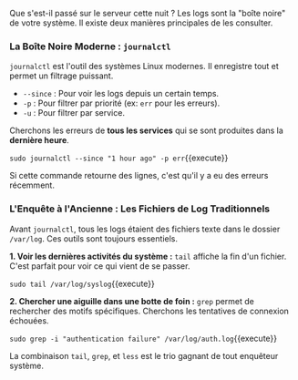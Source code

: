 Que s'est-il passé sur le serveur cette nuit ? Les logs sont la "boîte noire" de votre système. Il existe deux manières principales de les consulter.

### La Boîte Noire Moderne : `journalctl`

`journalctl` est l'outil des systèmes Linux modernes. Il enregistre tout et permet un filtrage puissant.
-   `--since` : Pour voir les logs depuis un certain temps.
-   `-p` : Pour filtrer par priorité (ex: `err` pour les erreurs).
-   `-u` : Pour filtrer par service.

Cherchons les erreurs de **tous les services** qui se sont produites dans la **dernière heure**.

`sudo journalctl --since "1 hour ago" -p err`{{execute}}

Si cette commande retourne des lignes, c'est qu'il y a eu des erreurs récemment.

### L'Enquête à l'Ancienne : Les Fichiers de Log Traditionnels

Avant `journalctl`, tous les logs étaient des fichiers texte dans le dossier `/var/log`. Ces outils sont toujours essentiels.

**1. Voir les dernières activités du système :** `tail` affiche la fin d'un fichier. C'est parfait pour voir ce qui vient de se passer.

`sudo tail /var/log/syslog`{{execute}}

**2. Chercher une aiguille dans une botte de foin :** `grep` permet de rechercher des motifs spécifiques. Cherchons les tentatives de connexion échouées.

`sudo grep -i "authentication failure" /var/log/auth.log`{{execute}}

La combinaison `tail`, `grep`, et `less` est le trio gagnant de tout enquêteur système.